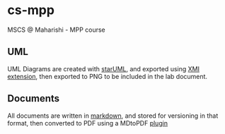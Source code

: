 # cs-mpp
MSCS @ Maharishi - MPP course

## UML

UML Diagrams are created with [starUML](http://staruml.io/), and exported using [XMI extension](https://github.com/staruml/XMI), then exported to PNG to be included in the lab document.

## Documents

All documents are written in [markdown](https://en.wikipedia.org/wiki/Markdown), and stored for versioning in that format, then converted to PDF using a MDtoPDF [plugin](https://marketplace.visualstudio.com/items?itemName=yzane.markdown-pdf)